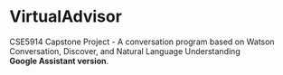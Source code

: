 # VirtualAdvisor
CSE5914 Capstone Project - A conversation program based on Watson Conversation, Discover, and Natural Language Understanding<br>
<b>Google Assistant version</b>.
